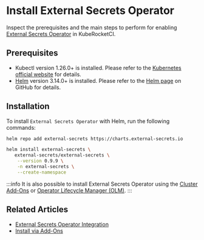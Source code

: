 # Install External Secrets Operator

<head>
  <link rel="canonical" href="https://docs.kuberocketci.io/docs/operator-guide/secrets-management/install-external-secrets-operator/" />
</head>

Inspect the prerequisites and the main steps to perform for enabling [External Secrets Operator](https://external-secrets.io/) in KubeRocketCI.

## Prerequisites

* Kubectl version 1.26.0+ is installed. Please refer to the [Kubernetes official website](https://kubernetes.io/releases/download/) for details.
* [Helm](https://helm.sh) version 3.14.0+ is installed. Please refer to the [Helm page](https://github.com/helm/helm/releases) on GitHub for details.

## Installation

To install `External Secrets Operator` with Helm, run the following commands:

```bash
helm repo add external-secrets https://charts.external-secrets.io

helm install external-secrets \
   external-secrets/external-secrets \
    --version 0.9.9 \
    -n external-secrets \
    --create-namespace
```

:::info
  It is also possible to install External Secrets Operator using the [Cluster Add-Ons](../add-ons-overview.md) or [Operator Lifecycle Manager (OLM)](https://operatorhub.io/operator/external-secrets-operator).
:::

## Related Articles

* [External Secrets Operator Integration](external-secrets-operator-integration.md)
* [Install via Add-Ons](../add-ons-overview.md)
